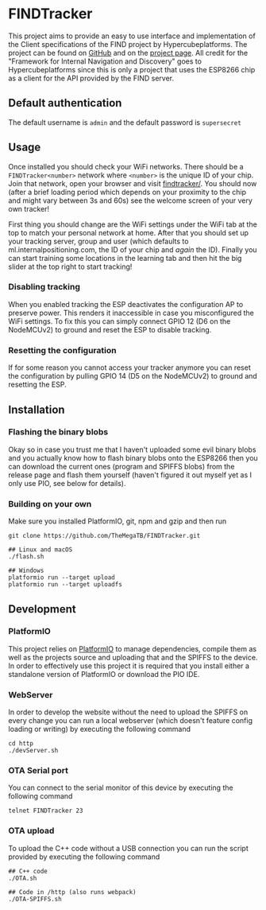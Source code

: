 # FINDTracker
This project aims to provide an easy to use interface and implementation of the
Client specifications of the FIND project by Hypercubeplatforms. The project
can be found on [GitHub](https://github.com/schollz/find) and
on the [project page](https://www.internalpositioning.com/). All credit for the
"Framework for Internal Navigation and Discovery" goes to Hypercubeplatforms since
this is only a project that uses the ESP8266 chip as a client for the API provided
by the FIND server.

## Default authentication
The default username is `admin` and the default password is `supersecret`

## Usage
Once installed you should check your WiFi networks. There should be a `FINDTracker<number>` network where `<number>` is the unique ID of your chip. Join that network, open your browser and visit [findtracker/](http://findtracker/). You should now (after a brief loading period which depends on your proximity to the chip and might vary between 3s and 60s) see the welcome screen of your very own tracker!

First thing you should change are the WiFi settings under the WiFi tab at the top to match your personal network at home. After that you should set up your tracking server, group and user (which defaults to ml.internalpositioning.com, the ID of your chip and *again* the ID). Finally you can start training some locations in the learning tab and then hit the big slider at the top right to start tracking!

### Disabling tracking
When you enabled tracking the ESP deactivates the configuration AP to preserve power. This renders it inaccessible in case you misconfigured the WiFi settings.
To fix this you can simply connect GPIO 12 (D6 on the NodeMCUv2) to ground and reset the ESP to disable tracking.

### Resetting the configuration
If for some reason you cannot access your tracker anymore you can reset the configuration by pulling GPIO 14 (D5 on the NodeMCUv2) to ground and resetting the ESP.

## Installation

### Flashing the binary blobs
Okay so in case you trust me that I haven't uploaded some evil binary blobs and you actually know how to flash binary blobs onto the ESP8266 then you can download the current ones (program and SPIFFS blobs) from the release page and flash them yourself (haven't figured it out myself yet as I only use PIO, see below  for details).

### Building on your own
Make sure you installed PlatformIO, git, npm and gzip and then run
```
git clone https://github.com/TheMegaTB/FINDTracker.git

## Linux and macOS
./flash.sh

## Windows
platformio run --target upload
platformio run --target uploadfs
```

## Development
### PlatformIO
This project relies on [PlatformIO](http://platformio.org/) to manage dependencies,
compile them as well as the projects source and uploading that and the SPIFFS to
the device. In order to effectively use this project it is required that you
install either a standalone version of PlatformIO or download the PIO IDE.
### WebServer
In order to develop the website without the need to upload the SPIFFS on every
change you can run a local webserver (which doesn't feature config loading or writing)
by executing the following command
```
cd http
./devServer.sh
```

### OTA Serial port
You can connect to the serial monitor of this device by executing the following
command
```
telnet FINDTracker 23
```

### OTA upload
To upload the C++ code without a USB connection you can run the script provided
by executing the following command
```
## C++ code
./OTA.sh

## Code in /http (also runs webpack)
./OTA-SPIFFS.sh
```
